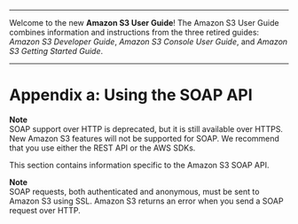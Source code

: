 --------

Welcome to the new **Amazon S3 User Guide**\! The Amazon S3 User Guide combines information and instructions from the three retired guides: *Amazon S3 Developer Guide*, *Amazon S3 Console User Guide*, and *Amazon S3 Getting Started Guide*\.

--------

# Appendix a: Using the SOAP API<a name="SOAPAPI3"></a>

**Note**  
 SOAP support over HTTP is deprecated, but it is still available over HTTPS\. New Amazon S3 features will not be supported for SOAP\. We recommend that you use either the REST API or the AWS SDKs\. 

This section contains information specific to the Amazon S3 SOAP API\. 

**Note**  
SOAP requests, both authenticated and anonymous, must be sent to Amazon S3 using SSL\. Amazon S3 returns an error when you send a SOAP request over HTTP\. 